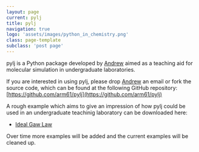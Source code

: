 ```yaml
---
layout: page
current: pylj 
title: pylj
navigation: true
logo: 'assets/images/python_in_chemistry.png'
class: page-template
subclass: 'post page'
---
```


pylj is a Python package developed by [Andrew](http://people.bath.ac.uk/arm61) aimed as a teaching aid for molecular simulation in undergraduate laboratories. 

If you are interested in using pylj, please drop [Andrew](mailto:arm61@bath.ac.uk) an email or fork the source code, which can be found at the following GitHub repository:
[https://github.com/arm61/pylj](https://github.com/arm61/pylj)

A rough example which aims to give an impression of how pylj could be used in an undergraduate teachinig laboratory can be downloaded here:

- [Ideal Gaw Law](https://github.com/bjmorgan/python_in_chemistry/raw/master/pylj/ideal_gas_law.ipynb)

Over time more examples will be added and the current examples will be cleaned up. 
